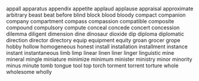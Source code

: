 appall
apparatus
appendix
appetite
applaud
applause
appraisal
approximate
arbitrary
beast
beat
before
blind
block
blood
bloody
compact
companion
company
compartment
compass
compassion
compatible
composite
compound
compulsory
compute
conceal
concede
concert
concession
dilemma
diligent
dimension
dine
dinosaur
dioxide
dip
diploma
diplomatic
direction
director
directory
equip
equipment
equity
groan
grocer
grope
hobby
hollow
homogeneous
honest
install
installation
installment
instance
instant
instantaneous
limb
limp
linear
linen
liner
linger
linguistic
mine
mineral
mingle
miniature
minimize
minimum
minister
ministry
minor
minority
minus
minute
tomb
tongue
tool
top
torch
torment
torrent
torture
whole
wholesome
wholly
